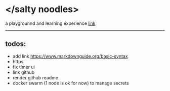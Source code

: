 # </salty noodles>

a playgrounnd and learning experience
[link](http://salt.styyl.services)

---

## todos:

- add link https://www.markdownguide.org/basic-syntax
- https
- fix timer ui
- link github
- render github readme
- docker swarm (1 node is ok for now) to manage secrets
